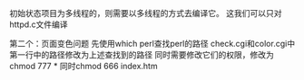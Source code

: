 初始状态项目为多线程的，则需要以多线程的方式去编译它。
这我们可以只对httpd.c文件编译

第二个：页面变色问题
先使用which perl查找perl的路径
check.cgi和color.cgi中第一行中的路径修改为上述查找到的路径
同时需要修改它们的权限，修改为chmod 777 *
同时chmod 666 index.htm 